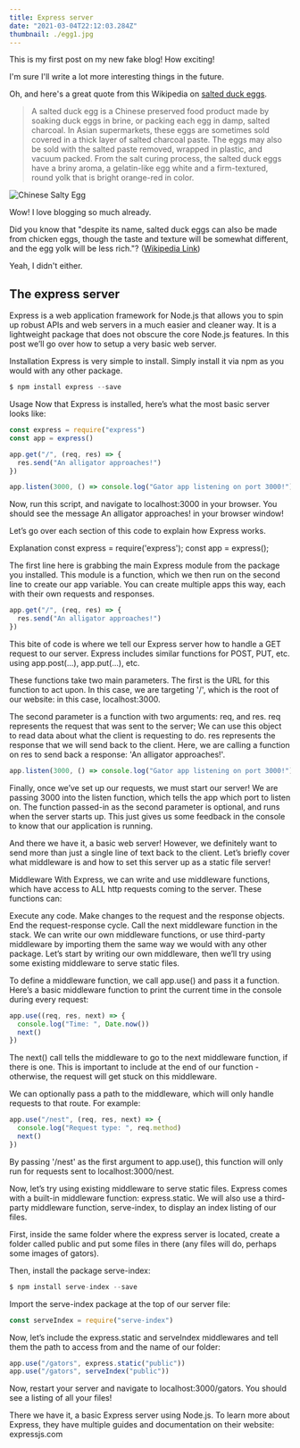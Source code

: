 ```yaml
---
title: Express server
date: "2021-03-04T22:12:03.284Z"
thumbnail: ./egg1.jpg
---
```


This is my first post on my new fake blog! How exciting!

I'm sure I'll write a lot more interesting things in the future.

Oh, and here's a great quote from this Wikipedia on
[salted duck eggs](http://en.wikipedia.org/wiki/Salted_duck_egg).

> A salted duck egg is a Chinese preserved food product made by soaking duck
> eggs in brine, or packing each egg in damp, salted charcoal. In Asian
> supermarkets, these eggs are sometimes sold covered in a thick layer of salted
> charcoal paste. The eggs may also be sold with the salted paste removed,
> wrapped in plastic, and vacuum packed. From the salt curing process, the
> salted duck eggs have a briny aroma, a gelatin-like egg white and a
> firm-textured, round yolk that is bright orange-red in color.

![Chinese Salty Egg](./salty_egg.jpg)

Wow! I love blogging so much already.

Did you know that "despite its name, salted duck eggs can also be made from
chicken eggs, though the taste and texture will be somewhat different, and the
egg yolk will be less rich."?
([Wikipedia Link](http://en.wikipedia.org/wiki/Salted_duck_egg))

Yeah, I didn't either.

## The express server

Express is a web application framework for Node.js that allows you to spin up robust APIs and web servers in a much easier and cleaner way. It is a lightweight package that does not obscure the core Node.js features. In this post we’ll go over how to setup a very basic web server.

Installation
Express is very simple to install. Simply install it via npm as you would with any other package.

```js
$ npm install express --save
```

Usage
Now that Express is installed, here’s what the most basic server looks like:

```js
const express = require("express")
const app = express()

app.get("/", (req, res) => {
  res.send("An alligator approaches!")
})

app.listen(3000, () => console.log("Gator app listening on port 3000!"))
```

Now, run this script, and navigate to localhost:3000 in your browser. You should see the message An alligator approaches! in your browser window!

Let’s go over each section of this code to explain how Express works.

Explanation
const express = require('express');
const app = express();

The first line here is grabbing the main Express module from the package you installed. This module is a function, which we then run on the second line to create our app variable. You can create multiple apps this way, each with their own requests and responses.

```js
app.get("/", (req, res) => {
  res.send("An alligator approaches!")
})
```

This bite of code is where we tell our Express server how to handle a GET request to our server. Express includes similar functions for POST, PUT, etc. using app.post(...), app.put(...), etc.

These functions take two main parameters. The first is the URL for this function to act upon. In this case, we are targeting '/', which is the root of our website: in this case, localhost:3000.

The second parameter is a function with two arguments: req, and res. req represents the request that was sent to the server; We can use this object to read data about what the client is requesting to do. res represents the response that we will send back to the client. Here, we are calling a function on res to send back a response: 'An alligator approaches!'.

```js
app.listen(3000, () => console.log("Gator app listening on port 3000!"))
```

Finally, once we’ve set up our requests, we must start our server! We are passing 3000 into the listen function, which tells the app which port to listen on. The function passed-in as the second parameter is optional, and runs when the server starts up. This just gives us some feedback in the console to know that our application is running.

And there we have it, a basic web server! However, we definitely want to send more than just a single line of text back to the client. Let’s briefly cover what middleware is and how to set this server up as a static file server!

Middleware
With Express, we can write and use middleware functions, which have access to ALL http requests coming to the server. These functions can:

Execute any code.
Make changes to the request and the response objects.
End the request-response cycle.
Call the next middleware function in the stack.
We can write our own middleware functions, or use third-party middleware by importing them the same way we would with any other package. Let’s start by writing our own middleware, then we’ll try using some existing middleware to serve static files.

To define a middleware function, we call app.use() and pass it a function. Here’s a basic middleware function to print the current time in the console during every request:

```js
app.use((req, res, next) => {
  console.log("Time: ", Date.now())
  next()
})
```

The next() call tells the middleware to go to the next middleware function, if there is one. This is important to include at the end of our function - otherwise, the request will get stuck on this middleware.

We can optionally pass a path to the middleware, which will only handle requests to that route. For example:

```js
app.use("/nest", (req, res, next) => {
  console.log("Request type: ", req.method)
  next()
})
```

By passing '/nest' as the first argument to app.use(), this function will only run for requests sent to localhost:3000/nest.

Now, let’s try using existing middleware to serve static files. Express comes with a built-in middleware function: express.static. We will also use a third-party middleware function, serve-index, to display an index listing of our files.

First, inside the same folder where the express server is located, create a folder called public and put some files in there (any files will do, perhaps some images of gators).

Then, install the package serve-index:

```js
$ npm install serve-index --save
```

Import the serve-index package at the top of our server file:

```js
const serveIndex = require("serve-index")
```

Now, let’s include the express.static and serveIndex middlewares and tell them the path to access from and the name of our folder:

```js
app.use("/gators", express.static("public"))
app.use("/gators", serveIndex("public"))
```

Now, restart your server and navigate to localhost:3000/gators. You should see a listing of all your files!

There we have it, a basic Express server using Node.js. To learn more about Express, they have multiple guides and documentation on their website: expressjs.com
